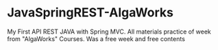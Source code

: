 # JavaSpringREST-AlgaWorks
My First API REST JAVA with Spring MVC. All materials practice of week  from "AlgaWorks" Courses. Was a free week and free contents
